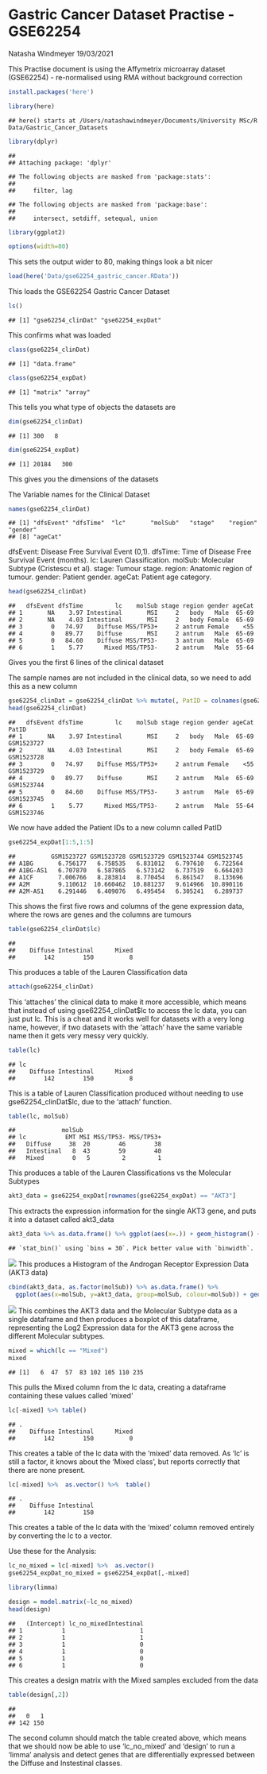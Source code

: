 Gastric Cancer Dataset Practise - GSE62254
================
Natasha Windmeyer
19/03/2021

This Practise document is using the Affymetrix microarray dataset
(GSE62254) - re-normalised using RMA without background
    correction

``` r
install.packages('here')
```

``` r
library(here)
```

    ## here() starts at /Users/natashawindmeyer/Documents/University MSc/R Data/Gastric_Cancer_Datasets

``` r
library(dplyr)
```

    ## 
    ## Attaching package: 'dplyr'

    ## The following objects are masked from 'package:stats':
    ## 
    ##     filter, lag

    ## The following objects are masked from 'package:base':
    ## 
    ##     intersect, setdiff, setequal, union

``` r
library(ggplot2)
```

``` r
options(width=80)
```

This sets the output wider to 80, making things look a bit nicer

``` r
load(here('Data/gse62254_gastric_cancer.RData'))
```

This loads the GSE62254 Gastric Cancer Dataset

``` r
ls()
```

    ## [1] "gse62254_clinDat" "gse62254_expDat"

This confirms what was loaded

``` r
class(gse62254_clinDat)
```

    ## [1] "data.frame"

``` r
class(gse62254_expDat)
```

    ## [1] "matrix" "array"

This tells you what type of objects the datasets are

``` r
dim(gse62254_clinDat)
```

    ## [1] 300   8

``` r
dim(gse62254_expDat)
```

    ## [1] 20184   300

This gives you the dimensions of the datasets

The Variable names for the Clinical
    Dataset

``` r
names(gse62254_clinDat)
```

    ## [1] "dfsEvent" "dfsTime"  "lc"       "molSub"   "stage"    "region"   "gender"  
    ## [8] "ageCat"

dfsEvent: Disease Free Survival Event (0,1). dfsTime: Time of Disease
Free Survival Event (months). lc: Lauren Classification. molSub:
Molecular Subtype (Cristescu et al). stage: Tumour stage. region:
Anatomic region of tumour. gender: Patient gender. ageCat: Patient age
category.

``` r
head(gse62254_clinDat)
```

    ##   dfsEvent dfsTime         lc    molSub stage region gender ageCat
    ## 1       NA    3.97 Intestinal       MSI     2   body   Male  65-69
    ## 2       NA    4.03 Intestinal       MSI     2   body Female  65-69
    ## 3        0   74.97    Diffuse MSS/TP53+     2 antrum Female    <55
    ## 4        0   89.77    Diffuse       MSI     2 antrum   Male  65-69
    ## 5        0   84.60    Diffuse MSS/TP53-     3 antrum   Male  65-69
    ## 6        1    5.77      Mixed MSS/TP53-     2 antrum   Male  55-64

Gives you the first 6 lines of the clinical dataset

The sample names are not included in the clinical data, so we need to
add this as a new
column

``` r
gse62254_clinDat = gse62254_clinDat %>% mutate(, PatID = colnames(gse62254_expDat))
head(gse62254_clinDat)
```

    ##   dfsEvent dfsTime         lc    molSub stage region gender ageCat      PatID
    ## 1       NA    3.97 Intestinal       MSI     2   body   Male  65-69 GSM1523727
    ## 2       NA    4.03 Intestinal       MSI     2   body Female  65-69 GSM1523728
    ## 3        0   74.97    Diffuse MSS/TP53+     2 antrum Female    <55 GSM1523729
    ## 4        0   89.77    Diffuse       MSI     2 antrum   Male  65-69 GSM1523744
    ## 5        0   84.60    Diffuse MSS/TP53-     3 antrum   Male  65-69 GSM1523745
    ## 6        1    5.77      Mixed MSS/TP53-     2 antrum   Male  55-64 GSM1523746

We now have added the Patient IDs to a new column called PatID

``` r
gse62254_expDat[1:5,1:5]
```

    ##          GSM1523727 GSM1523728 GSM1523729 GSM1523744 GSM1523745
    ## A1BG       6.756177   6.758535   6.831012   6.797610   6.722564
    ## A1BG-AS1   6.707870   6.587865   6.573142   6.737519   6.664203
    ## A1CF       7.006766   8.283814   8.770454   6.861547   8.133696
    ## A2M        9.110612  10.660462  10.881237   9.614966  10.890116
    ## A2M-AS1    6.291446   6.409076   6.495454   6.305241   6.289737

This shows the first five rows and columns of the gene expression data,
where the rows are genes and the columns are tumours

``` r
table(gse62254_clinDat$lc)
```

    ## 
    ##    Diffuse Intestinal      Mixed 
    ##        142        150          8

This produces a table of the Lauren Classification data

``` r
attach(gse62254_clinDat)
```

This ‘attaches’ the clinical data to make it more accessible, which
means that instead of using gse62254\_clinDat$lc to access the lc data,
you can just put lc. This is a cheat and it works well for datasets with
a very long name, however, if two datasets with the ‘attach’ have the
same variable name then it gets very messy very quickly.

``` r
table(lc)
```

    ## lc
    ##    Diffuse Intestinal      Mixed 
    ##        142        150          8

This is a table of Lauren Classification produced without needing to use
gse62254\_clinDat$lc, due to the ‘attach’ function.

``` r
table(lc, molSub)
```

    ##             molSub
    ## lc           EMT MSI MSS/TP53- MSS/TP53+
    ##   Diffuse     38  20        46        38
    ##   Intestinal   8  43        59        40
    ##   Mixed        0   5         2         1

This produces a table of the Lauren Classifications vs the Molecular
Subtypes

``` r
akt3_data = gse62254_expDat[rownames(gse62254_expDat) == "AKT3"]
```

This extracts the expression information for the single AKT3 gene, and
puts it into a dataset called
akt3\_data

``` r
akt3_data %>% as.data.frame() %>% ggplot(aes(x=.)) + geom_histogram() + ggtitle("Androgran receptor (AR) expression") + xlab("Log2 expression")
```

    ## `stat_bin()` using `bins = 30`. Pick better value with `binwidth`.

![](Gastric_Cancer_Dataset_GSE62254_files/figure-gfm/AKT3_Expression_Histogram-1.png)<!-- -->
This produces a Histogram of the Androgan Receptor Expression Data (AKT3
data)

``` r
cbind(akt3_data, as.factor(molSub)) %>% as.data.frame() %>%
  ggplot(aes(x=molSub, y=akt3_data, group=molSub, colour=molSub)) + geom_boxplot() + ggtitle("AKT3 expression versus molecular subtype") + xlab("Molecular Subtype") + ylab("Log2 expression")
```

![](Gastric_Cancer_Dataset_GSE62254_files/figure-gfm/unnamed-chunk-17-1.png)<!-- -->
This combines the AKT3 data and the Molecular Subtype data as a single
dataframe and then produces a boxplot of this dataframe, representing
the Log2 Expression data for the AKT3 gene across the different
Molecular subtypes.

``` r
mixed = which(lc == "Mixed")
mixed
```

    ## [1]   6  47  57  83 102 105 110 235

This pulls the Mixed column from the lc data, creating a dataframe
containing these values called ‘mixed’

``` r
lc[-mixed] %>% table()
```

    ## .
    ##    Diffuse Intestinal      Mixed 
    ##        142        150          0

This creates a table of the lc data with the ‘mixed’ data removed. As
‘lc’ is still a factor, it knows about the ‘Mixed class’, but reports
correctly that there are none present.

``` r
lc[-mixed] %>%  as.vector() %>%  table()
```

    ## .
    ##    Diffuse Intestinal 
    ##        142        150

This creates a table of the lc data with the ‘mixed’ column removed
entirely by converting the lc to a vector.

Use these for the Analysis:

``` r
lc_no_mixed = lc[-mixed] %>%  as.vector()
gse62254_expDat_no_mixed = gse62254_expDat[,-mixed]
```

``` r
library(limma)
```

``` r
design = model.matrix(~lc_no_mixed)
head(design)
```

    ##   (Intercept) lc_no_mixedIntestinal
    ## 1           1                     1
    ## 2           1                     1
    ## 3           1                     0
    ## 4           1                     0
    ## 5           1                     0
    ## 6           1                     0

This creates a design matrix with the Mixed samples excluded from the
data

``` r
table(design[,2])
```

    ## 
    ##   0   1 
    ## 142 150

The second column should match the table created above, which means that
we should now be able to use ‘lc\_no\_mixed’ and ‘design’ to run a
‘limma’ analysis and detect genes that are differentially expressed
between the Diffuse and Instestinal classes.
